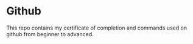 # Github
This repo contains my certificate of completion and commands used on github from beginner to advanced.

